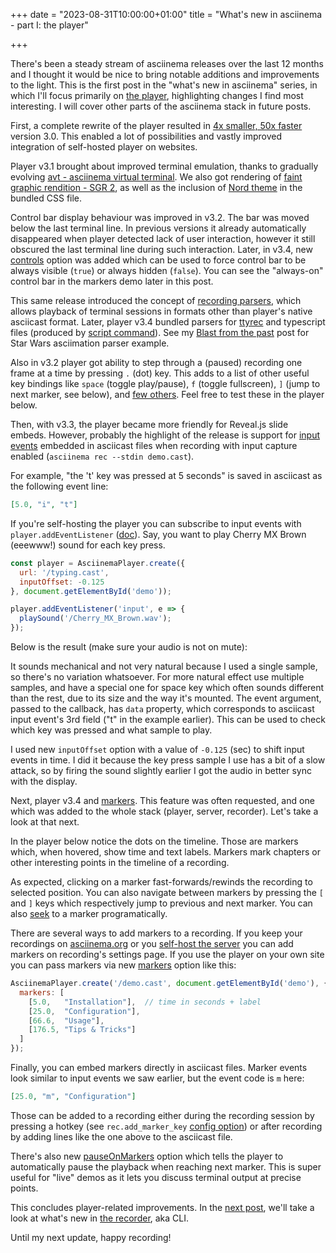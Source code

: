 +++
date = "2023-08-31T10:00:00+01:00"
title = "What's new in asciinema - part I: the player"

+++

There's been a steady stream of asciinema releases over the last 12 months and I
thought it would be nice to bring notable additions and improvements to the
light. This is the first post in the "what's new in asciinema" series, in which
I'll focus primarily on [the
player](https://github.com/asciinema/asciinema-player), highlighting changes I
find most interesting. I will cover other parts of the asciinema stack in future
posts.

<!--more-->

First, a complete rewrite of the player resulted in [4x smaller, 50x
faster](/post/smaller-faster/) version 3.0. This enabled a lot of possibilities
and vastly improved integration of self-hosted player on websites.

Player v3.1 brought about improved terminal emulation, thanks to gradually
evolving [avt - asciinema virtual terminal](https://github.com/asciinema/avt).
We also got rendering of [faint graphic rendition - SGR
2](https://en.wikipedia.org/wiki/ANSI_escape_code#SGR_(Select_Graphic_Rendition)_parameters),
as well as the inclusion of [Nord theme](https://www.nordtheme.com/) in the
bundled CSS file.

Control bar display behaviour was improved in v3.2. The bar was moved below the
last terminal line. In previous versions it already automatically disappeared
when player detected lack of user interaction, however it still obscured the
last terminal line during such interaction. Later, in v3.4, new
[controls](https://github.com/asciinema/asciinema-player#controls) option was
added which can be used to force control bar to be always visible (`true`) or
always hidden (`false`). You can see the "always-on" control bar in the markers
demo later in this post.

This same release introduced the concept of [recording
parsers](https://github.com/asciinema/asciinema-player/blob/main/src/parser/README.md),
which allows playback of terminal sessions in formats other than player's native
asciicast format. Later, player v3.4 bundled parsers for
[ttyrec](https://nethackwiki.com/wiki/Ttyrec) and typescript files (produced by
[script command](https://www.man7.org/linux/man-pages/man1/script.1.html)). See
my [Blast from the past](/post/blast-from-the-past/) post for Star Wars
asciimation parser example.

Also in v3.2 player got ability to step through a (paused) recording one frame
at a time by pressing `.` (dot) key. This adds to a list of other useful key
bindings like `space` (toggle play/pause), `f` (toggle fullscreen), `]` (jump to
next marker, see below), and [few
others](https://github.com/asciinema/asciinema-player#keyboard-shortcuts). Feel
free to test these in the player below.

Then, with v3.3, the player became more friendly for Reveal.js slide embeds.
However, probably the highlight of the release is support for [input
events](https://github.com/asciinema/asciinema/blob/develop/doc/asciicast-v2.md#i---input-data-read-from-the-terminal)
embedded in asciicast files when recording with input capture enabled
(`asciinema rec --stdin demo.cast`).

For example, "the 't' key was pressed at 5 seconds" is saved in asciicast as the
following event line:

```json
[5.0, "i", "t"]
```

If you're self-hosting the player you can subscribe to input events with
`player.addEventListener`
([doc](https://github.com/asciinema/asciinema-player#input-event)). Say, you
want to play Cherry MX Brown (eeewww!) sound for each key press.

```javascript
const player = AsciinemaPlayer.create({
  url: '/typing.cast',
  inputOffset: -0.125
}, document.getElementById('demo'));

player.addEventListener('input', e => {
  playSound('/Cherry_MX_Brown.wav');
}); 
```

Below is the result (make sure your audio is not on mute):

<div id="demo-evol-input" class="player"></div>

It sounds mechanical and not very natural because I used a single sample, so
there's no variation whatsoever. For more natural effect use multiple samples,
and have a special one for space key which often sounds different than the rest,
due to its size and the way it's mounted. The event argument, passed to the
callback, has `data` property, which corresponds to asciicast input event's 3rd
field ("t" in the example earlier). This can be used to check which key was
pressed and what sample to play.

I used new `inputOffset` option with a value of `-0.125` (sec) to shift input
events in time. I did it because the key press sample I use has a bit of a slow
attack, so by firing the sound slightly earlier I got the audio in better sync
with the display.

Next, player v3.4 and
[markers](https://github.com/asciinema/asciinema-player#markers-1). This feature
was often requested, and one which was added to the whole stack (player, server,
recorder). Let's take a look at that next.

In the player below notice the dots on the timeline. Those are markers which,
when hovered, show time and text labels. Markers mark chapters or other
interesting points in the timeline of a recording.

<div id="demo-evol-markers" class="player"></div>

As expected, clicking on a marker fast-forwards/rewinds the recording to
selected position.  You can also navigate between markers by pressing the `[`
and `]` keys which respectively jump to previous and next marker. You can also
[seek](https://github.com/asciinema/asciinema-player#seeklocation) to a marker
programatically.

There are several ways to add markers to a recording. If you keep your
recordings on [asciinema.org](https://asciinema.org) or you [self-host the
server](https://github.com/asciinema/asciinema-server/) you can add markers on
recording's settings page. If you use the player on your own site you can pass
markers via new [markers](https://github.com/asciinema/asciinema-player#markers)
option like this:

```javascript
AsciinemaPlayer.create('/demo.cast', document.getElementById('demo'), {
  markers: [
    [5.0,   "Installation"],  // time in seconds + label
    [25.0,  "Configuration"],
    [66.6,  "Usage"],
    [176.5, "Tips & Tricks"]
  ]
});
```

Finally, you can embed markers directly in asciicast files. Marker events look
similar to input events we saw earlier, but the event code is `m` here:

```json
[25.0, "m", "Configuration"]
```

Those can be added to a recording either during the recording session by
pressing a hotkey (see `rec.add_marker_key` [config
option](https://github.com/asciinema/asciinema#configuration-file)) or after
recording by adding lines like the one above to the asciicast file.

There's also new
[pauseOnMarkers](https://github.com/asciinema/asciinema-player#pauseonmarkers)
option which tells the player to automatically pause the playback when reaching
next marker. This is super useful for "live" demos as it lets you discuss
terminal output at precise points.

This concludes player-related improvements. In the [next
post](/post/whats-new-in-the-recorder/), we'll take a look at what's new in [the
recorder](https://github.com/asciinema/asciinema), aka CLI.

Until my next update, happy recording!

<script>
const opts = {
  preload: true,
  theme: 'dracula'
};

const player1 = AsciinemaPlayer.create({
  url: '/casts/typing.cast',
  inputOffset: -0.125
}, document.getElementById('demo-evol-input'), {
  ...opts,
  rows: 15,
  poster: 'npt:8.4'
});

const url = '/Cherry_MX_Brown.wav';
const context = new AudioContext();
let clickbuffer;

fetch(url)
  .then(response => response.arrayBuffer())
  .then(data => context.decodeAudioData(data))
  .then(buf => { clickBuffer = buf });

function playKeypressSound(e) {
  const source = context.createBufferSource();  // create a sound source
  source.buffer = clickBuffer;                  // tell the source which sound to play
  source.connect(context.destination);          // connect the source to the context's destination (the speakers)
  const gainNode = context.createGain();        // create a gain node
  source.connect(gainNode);                     // connect the source to the gain node
  gainNode.connect(context.destination);        // connect the gain node to the destination
  gainNode.gain.value = 1;                      // set the volume
  source.start(0);
}

player1.addEventListener('input', playKeypressSound); 

const player2 = AsciinemaPlayer.create('/casts/misc.cast', document.getElementById('demo-evol-markers'), {
    ...opts,
    controls: true,
    poster: 'npt:27.4',
    markers: [
      [2.0, 'asciiquarium'],
      [17.0, 'neofetch'],
      [24.0, 'Building agg'],
      [54.0, 'agg\'s help message'],
    ]
  }
);
</script>
